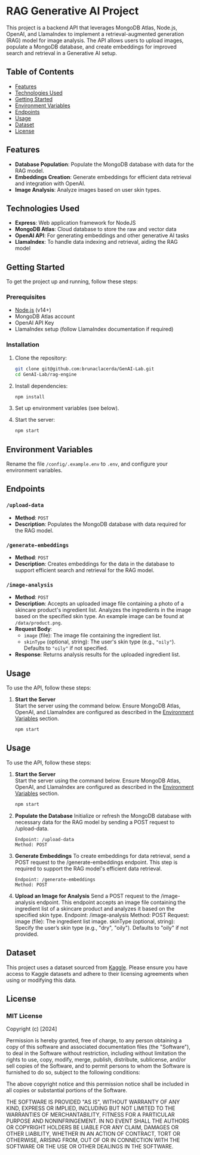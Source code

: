 # RAG Generative AI Project

This project is a backend API that leverages MongoDB Atlas, Node.js, OpenAI, and
LlamaIndex to implement a retrieval-augmented generation (RAG) model for image
analysis. The API allows users to upload images, populate a MongoDB database,
and create embeddings for improved search and retrieval in a Generative AI
setup.

## Table of Contents

-   [Features](#features)
-   [Technologies Used](#technologies-used)
-   [Getting Started](#getting-started)
-   [Environment Variables](#environment-variables)
-   [Endpoints](#endpoints)
-   [Usage](#usage)
-   [Dataset](#dataset)
-   [License](#license)

## Features

-   **Database Population**: Populate the MongoDB database with data for the RAG
    model.
-   **Embeddings Creation**: Generate embeddings for efficient data retrieval
    and integration with OpenAI.
-   **Image Analysis**: Analyze images based on user skin types.

## Technologies Used

-   **Express**: Web application framework for NodeJS
-   **MongoDB Atlas**: Cloud database to store the raw and vector data
-   **OpenAI API**: For generating embeddings and other generative AI tasks
-   **LlamaIndex**: To handle data indexing and retrieval, aiding the RAG model

## Getting Started

To get the project up and running, follow these steps:

### Prerequisites

-   [Node.js](https://nodejs.org/) (v14+)
-   MongoDB Atlas account
-   OpenAI API Key
-   LlamaIndex setup (follow LlamaIndex documentation if required)

### Installation

1. Clone the repository:

    ```bash
    git clone git@github.com:brunaclacerda/GenAI-Lab.git
    cd GenAI-Lab/rag-engine
    ```

2. Install dependencies:

    ```bash
    npm install
    ```

3. Set up environment variables (see below).

4. Start the server:
    ```bash
    npm start
    ```

## Environment Variables

Rename the file `/config/.example.env` to `.env`, and configure your environment
variables.

## Endpoints

### `/upload-data`

-   **Method**: `POST`
-   **Description**: Populates the MongoDB database with data required for the
    RAG model.

### `/generate-embeddings`

-   **Method**: `POST`
-   **Description**: Creates embeddings for the data in the database to support
    efficient search and retrieval for the RAG model.

### `/image-analysis`

-   **Method**: `POST`
-   **Description**: Accepts an uploaded image file containing a photo of a
    skincare product's ingredient list. Analyzes the ingredients in the image
    based on the specified skin type. An example image can be found at
    `/data/product.png`.
-   **Request Body**:
    -   `image` (file): The image file containing the ingredient list.
    -   `skinType` (optional, string): The user's skin type (e.g., `"oily"`).
        Defaults to `"oily"` if not specified.
-   **Response**: Returns analysis results for the uploaded ingredient list.

## Usage

To use the API, follow these steps:

1. **Start the Server**  
   Start the server using the command below. Ensure MongoDB Atlas, OpenAI, and
   LlamaIndex are configured as described in the
   [Environment Variables](#environment-variables) section.

    ```bash
    npm start
    ```

## Usage

To use the API, follow these steps:

1.  **Start the Server**  
    Start the server using the command below. Ensure MongoDB Atlas, OpenAI, and
    LlamaIndex are configured as described in the
    [Environment Variables](#environment-variables) section.

    ```bash
    npm start

    ```

2.  **Populate the Database** Initialize or refresh the MongoDB database with
    necessary data for the RAG model by sending a POST request to /upload-data.

        Endpoint: /upload-data
        Method: POST

3.  **Generate Embeddings** To create embeddings for data retrieval, send a POST
    request to the /generate-embeddings endpoint. This step is required to
    support the RAG model's efficient data retrieval.

        Endpoint: /generate-embeddings
        Method: POST

4.  **Upload an Image for Analysis** Send a POST request to the /image-analysis
    endpoint. This endpoint accepts an image file containing the ingredient list
    of a skincare product and analyzes it based on the specified skin type.
    Endpoint: /image-analysis Method: POST Request: image (file): The ingredient
    list image. skinType (optional, string): Specify the user’s skin type (e.g.,
    "dry", "oily"). Defaults to "oily" if not provided.

## Dataset

This project uses a dataset sourced from [Kaggle](https://www.kaggle.com/).
Please ensure you have access to Kaggle datasets and adhere to their licensing
agreements when using or modifying this data.

## License

### MIT License

Copyright (c) [2024]

Permission is hereby granted, free of charge, to any person obtaining a copy of
this software and associated documentation files (the "Software"), to deal in
the Software without restriction, including without limitation the rights to
use, copy, modify, merge, publish, distribute, sublicense, and/or sell copies of
the Software, and to permit persons to whom the Software is furnished to do so,
subject to the following conditions:

The above copyright notice and this permission notice shall be included in all
copies or substantial portions of the Software.

THE SOFTWARE IS PROVIDED "AS IS", WITHOUT WARRANTY OF ANY KIND, EXPRESS OR
IMPLIED, INCLUDING BUT NOT LIMITED TO THE WARRANTIES OF MERCHANTABILITY, FITNESS
FOR A PARTICULAR PURPOSE AND NONINFRINGEMENT. IN NO EVENT SHALL THE AUTHORS OR
COPYRIGHT HOLDERS BE LIABLE FOR ANY CLAIM, DAMAGES OR OTHER LIABILITY, WHETHER
IN AN ACTION OF CONTRACT, TORT OR OTHERWISE, ARISING FROM, OUT OF OR IN
CONNECTION WITH THE SOFTWARE OR THE USE OR OTHER DEALINGS IN THE SOFTWARE.

